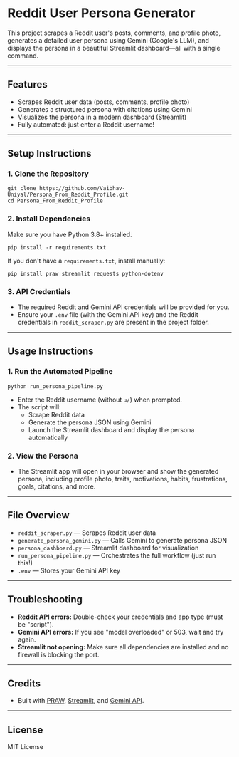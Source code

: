 # Reddit User Persona Generator

This project scrapes a Reddit user's posts, comments, and profile photo, generates a detailed user persona using Gemini (Google's LLM), and displays the persona in a beautiful Streamlit dashboard—all with a single command.

---

## Features
- Scrapes Reddit user data (posts, comments, profile photo)
- Generates a structured persona with citations using Gemini
- Visualizes the persona in a modern dashboard (Streamlit)
- Fully automated: just enter a Reddit username!

---

## Setup Instructions

### 1. Clone the Repository
```
git clone https://github.com/Vaibhav-Uniyal/Persona_From_Reddit_Profile.git
cd Persona_From_Reddit_Profile
```

### 2. Install Dependencies
Make sure you have Python 3.8+ installed.
```
pip install -r requirements.txt
```
If you don't have a `requirements.txt`, install manually:
```
pip install praw streamlit requests python-dotenv
```

### 3. API Credentials
- The required Reddit and Gemini API credentials will be provided for you.
- Ensure your `.env` file (with the Gemini API key) and the Reddit credentials in `reddit_scraper.py` are present in the project folder.

---

## Usage Instructions

### 1. Run the Automated Pipeline
```
python run_persona_pipeline.py
```
- Enter the Reddit username (without `u/`) when prompted.
- The script will:
  - Scrape Reddit data
  - Generate the persona JSON using Gemini
  - Launch the Streamlit dashboard and display the persona automatically

### 2. View the Persona
- The Streamlit app will open in your browser and show the generated persona, including profile photo, traits, motivations, habits, frustrations, goals, citations, and more.

---

## File Overview
- `reddit_scraper.py` — Scrapes Reddit user data
- `generate_persona_gemini.py` — Calls Gemini to generate persona JSON
- `persona_dashboard.py` — Streamlit dashboard for visualization
- `run_persona_pipeline.py` — Orchestrates the full workflow (just run this!)
- `.env` — Stores your Gemini API key

---

## Troubleshooting
- **Reddit API errors:** Double-check your credentials and app type (must be "script").
- **Gemini API errors:** If you see "model overloaded" or 503, wait and try again.
- **Streamlit not opening:** Make sure all dependencies are installed and no firewall is blocking the port.

---

## Credits
- Built with [PRAW](https://praw.readthedocs.io/), [Streamlit](https://streamlit.io/), and [Gemini API](https://ai.google.dev/).

---

## License
MIT License 
